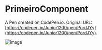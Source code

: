 # PrimeiroComponent

A Pen created on CodePen.io. Original URL: [https://codepen.io/Junior1200/pen/PordJYy](https://codepen.io/Junior1200/pen/PordJYy).

![image](https://github.com/user-attachments/assets/d9dbb99d-e79c-4869-a808-ea08f0142271)
